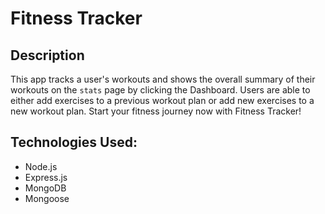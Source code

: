 # Fitness Tracker

## Description

This app tracks a user's workouts and shows the overall summary of their workouts on the `stats` page by clicking the Dashboard. Users are able to either add exercises to a previous workout plan or add new exercises to a new workout plan. Start your fitness journey now with Fitness Tracker!

## Technologies Used:

* Node.js
* Express.js
* MongoDB
* Mongoose
